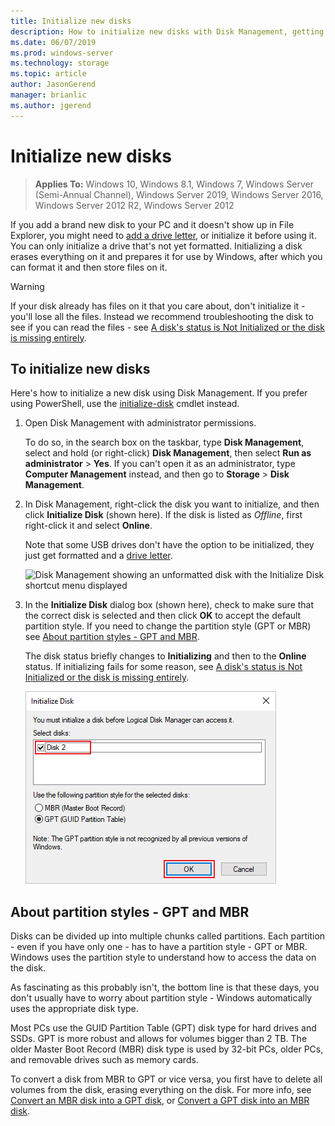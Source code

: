 ```yaml
---
title: Initialize new disks
description: How to initialize new disks with Disk Management, getting them ready to use. Also includes links to troubleshooting issues.
ms.date: 06/07/2019
ms.prod: windows-server 
ms.technology: storage 
ms.topic: article 
author: JasonGerend 
manager: brianlic 
ms.author: jgerend 
---
```

# Initialize new disks

> **Applies To:** Windows 10, Windows 8.1, Windows 7, Windows Server (Semi-Annual Channel), Windows Server 2019, Windows Server 2016, Windows Server 2012 R2, Windows Server 2012

If you add a brand new disk to your PC and it doesn't show up in File Explorer, you might need to [add a drive letter](change-a-drive-letter.md), or initialize it before using it. You can only initialize a drive that's not yet formatted. Initializing a disk erases everything on it and prepares it for use by Windows, after which you can format it and then store files on it.

> [!WARNING]
> If your disk already has files on it that you care about, don't initialize it - you'll lose all the files. Instead we recommend troubleshooting the disk to see if you can read the files - see [A disk's status is Not Initialized or the disk is missing entirely](troubleshooting-disk-management.md#a-disks-status-is-not-initialized-or-the-disk-is-missing).

## To initialize new disks

Here's how to initialize a new disk using Disk Management. If you prefer using PowerShell, use the [initialize-disk](https://docs.microsoft.com/powershell/module/storage/initialize-disk) cmdlet instead.

1. Open Disk Management with administrator permissions. 
 
    To do so, in the search box on the taskbar, type **Disk Management**, select and hold (or right-click) **Disk Management**, then select **Run as administrator** > **Yes**. If you can't open it as an administrator, type **Computer Management** instead, and then go to **Storage** > **Disk Management**.
1. In Disk Management, right-click the disk you want to initialize, and then click **Initialize Disk** (shown here). If the disk is listed as *Offline*, first right-click it and select **Online**.

     Note that some USB drives don't have the option to be initialized, they just get formatted and a [drive letter](change-a-drive-letter.md).

    ![Disk Management showing an unformatted disk with the Initialize Disk shortcut menu displayed](media/uninitialized-disk.PNG)
2. In the **Initialize Disk** dialog box (shown here), check to make sure that the correct disk is selected and then click **OK** to accept the default partition style. If you need to change the partition style (GPT or MBR) see [About partition styles - GPT and MBR](#about-partition-styles---gpt-and-mbr).

     The disk status briefly changes to **Initializing** and then to the **Online** status. If initializing fails for some reason, see [A disk's status is Not Initialized or the disk is missing entirely](troubleshooting-disk-management.md#a-disks-status-is-not-initialized-or-the-disk-is-missing).

    ![The Initialize Disk dialog box with the GPT partition style selected](media/initialize-disk.PNG)

## About partition styles - GPT and MBR

Disks can be divided up into multiple chunks called partitions. Each partition - even if you have only one - has to have a partition style - GPT or MBR. Windows uses the partition style to understand how to access the data on the disk.

As fascinating as this probably isn't, the bottom line is that these days, you don't usually have to worry about partition style - Windows automatically uses the appropriate disk type.

Most PCs use the GUID Partition Table (GPT) disk type for hard drives and SSDs. GPT is more robust and allows for volumes bigger than 2 TB. The older Master Boot Record (MBR) disk type is used by 32-bit PCs, older PCs, and removable drives such as memory cards.

To convert a disk from MBR to GPT or vice versa, you first have to delete all volumes from the disk, erasing everything on the disk. For more info, see [Convert an MBR disk into a GPT disk](change-an-mbr-disk-into-a-gpt-disk.md), or [Convert a GPT disk into an MBR disk](change-a-gpt-disk-into-an-mbr-disk.md).